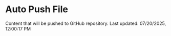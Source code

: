 # Auto Push File

Content that will be pushed to GitHub repository.
Last updated: 07/20/2025, 12:00:17 PM